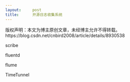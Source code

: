```yaml
---
layout:     post
title:      开源日志收集系统
---
```

<div id="article_content" class="article_content clearfix csdn-tracking-statistics" data-pid="blog" data-mod="popu_307" data-dsm="post">
								<div class="article-copyright">
					版权声明：本文为博主原创文章，未经博主允许不得转载。					https://blog.csdn.net/cnbird2008/article/details/8930538				</div>
								            <link rel="stylesheet" href="https://csdnimg.cn/release/phoenix/template/css/ck_htmledit_views-f76675cdea.css">
						<div class="htmledit_views" id="content_views">
                
<p>scribe </p>
<p>fluentd</p>
<p>flume</p>
<p>TimeTunnel</p>
            </div>
                </div>